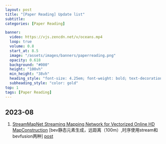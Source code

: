 ```yaml
---
layout: post
title: "[Paper Reading] Update list"
subtitle: 
categories: [Paper Reading]

banner:
  video: https://vjs.zencdn.net/v/oceans.mp4
  loop: true
  volume: 0.8
  start_at: 8.5
  image: "/assets/images/banners/paperreading.png"
  opacity: 0.618
  background: "#000"
  height: "100vh"
  min_height: "38vh"
  heading_style: "font-size: 4.25em; font-weight: bold; text-decoration: underline"
  subheading_style: "color: gold"
top: 1
tags: [Paper Reading]
---
```


## 2023-08
1. [StreamMapNet Streaming Mapping Network for Vectorized Online HD MapConstruction](https://arxiv.org/pdf/2308.12570v2.pdf) [bev静态元素生成，远距离（100m）,时序使用stream和bevfusion两种] [post](paperreading-StremMapNet.html)
